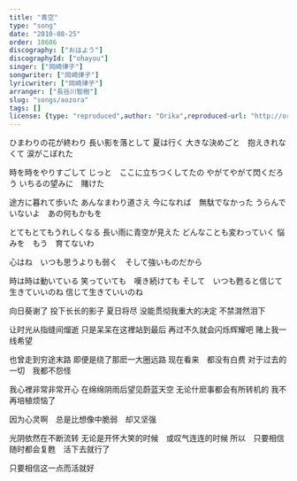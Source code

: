 ```yaml
---
title: "青空"
type: "song"
date: "2010-08-25"
order: 10606
discography: ["おはよう"]
discographyId: ["ohayou"]
singer: ["岡崎律子"]
songwriter: ["岡崎律子"]
lyricwriter: ["岡崎律子"]
arranger: ["長谷川智樹"]
slug: "songs/aozora"
tags: []
license: {type: "reproduced",author: "Orika",reproduced-url: "http://orikamushi.myweb.hinet.net/",reproduced-website: "織歌蟲網站"}
---
```


ひまわりの花が終わり 
長い影を落として 
夏は行く 
大きな決めごと　抱えきれなくて 
涙がこぼれた 

時を時をやりすごして 
じっと　ここに立ちつくしてたの 
やがてやがて閃くだろう 
いちるの望みに　賭けた 

途方に暮れて歩いた 
あんなまわり道さえ 
今になれば　無駄でなかった 
うらんでいないよ　あの何もかもを 

とてもとてもうれしくなる 
長い雨に青空が見えた 
どんなことも変わっていく 
悩みを　もう　育てないわ 

心はね　いつも思うよりも弱く　そして強いものだから 

時は時は動いている 
笑っていても　嘆き続けても 
そして　いつも甦ると信じて生きていいのね 
信じて生きていいのね

向日葵谢了 
投下长长的影子 
夏日将尽 
没能贯彻我重大的决定 
不禁潸然泪下 

让时光从指缝间熘逝 
只是呆呆在这裡站到最后
再过不久就会闪烁辉耀吧 
赌上我一线希望 

也曾走到穷途末路 
即便是绕了那麽一大圈远路 
现在看来　都没有白费 
对于过去的一切　我都不怨怪 

我心裡非常非常开心 
在绵绵阴雨后望见蔚蓝天空 
无论什麽事都会有所转机的 
我不再培植烦恼了 

因为心灵啊　总是比想像中脆弱　却又坚强 

光阴依然在不断流转 
无论是开怀大笑的时候　或叹气连连的时候 
所以　只要相信随时都会复甦　活下去就行了 

只要相信这一点而活就好
